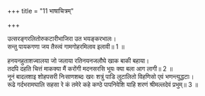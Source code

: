 +++
title = "11 भाषाचित्रम्"

+++
  
उत्सरङ्गरलितोरुकटारीभाजिरा उत भयङ्करभालः।  
सन्तु पायकगणा जय तैस्त्वं गामगोहरमिलाव इलावी॥ 1 ॥  

[^1]: हे राजन् तव पायकगणाः सेवकलोका उत्सरङ्गकलितोरुकटारीभाजिराः उत्सरङ्गा अतिमुदिताः कलितोरुकटाः सज्जितपृथुलकपोला ये अरीभाः शत्रुगजास्तेषां योऽसौ आजिः सङ्ग्रामः तं रान्ति ददतीति ते सन्तु. उत पुनः भयङ्करभालाः भृकुटीभीषणललाटाः सन्तु. तैः पायकगणैः इलावः पृथ्वीरक्षकः इलावीजितकन्दर्पस्त्वं अगोहरं अगोग्रहं यथा स्यात्तथैवं गां पृथ्वीं जय परदेशानात्मीयान्कुरु.
 
हनयनहुताशज्वालया जो जलाया रतिनयनजलौघे खाक बाकी बहाया।  
तदपि दहति चित्तं माकक्या मैं करोंगी मदनसरसि भूयः क्या बला आग लागी॥ 2 ॥  
नूनं बादलशाइ शोहपसरी निःसाणशब्दः खरः शत्रुं पाडि लुटालितो विहणिसो एवं भणन्त्युद्धटाः।  
रूढे गर्दभरामघालि सहसा रे कं तमेरे कहे कण्ठे पापनिवेशि याहि शरणं श्रीमल्लदेवं प्रभुम्॥ 3 ॥  
